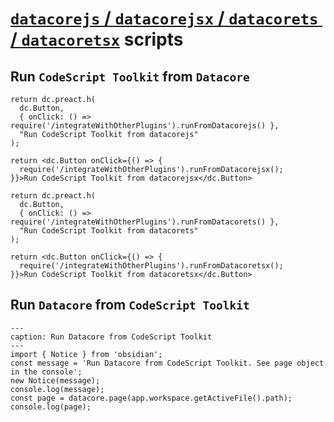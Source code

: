 # [`datacorejs` / `datacorejsx` / `datacorets` / `datacoretsx`](https://blacksmithgu.github.io/datacore/code-views) scripts

## Run `CodeScript Toolkit` from `Datacore`

```datacorejs
return dc.preact.h(
  dc.Button,
  { onClick: () => require('/integrateWithOtherPlugins').runFromDatacorejs() },
  "Run CodeScript Toolkit from datacorejs"
);
```

```datacorejsx
return <dc.Button onClick={() => {
  require('/integrateWithOtherPlugins').runFromDatacorejsx();
}}>Run CodeScript Toolkit from datacorejsx</dc.Button>
```

```datacorets
return dc.preact.h(
  dc.Button,
  { onClick: () => require('/integrateWithOtherPlugins').runFromDatacorets() },
  "Run CodeScript Toolkit from datacorets"
);
```

```datacoretsx
return <dc.Button onClick={() => {
  require('/integrateWithOtherPlugins').runFromDatacoretsx();
}}>Run CodeScript Toolkit from datacoretsx</dc.Button>
```

## Run `Datacore` from `CodeScript Toolkit`

```code-button
---
caption: Run Datacore from CodeScript Toolkit
---
import { Notice } from 'obsidian';
const message = 'Run Datacore from CodeScript Toolkit. See page object in the console';
new Notice(message);
console.log(message);
const page = datacore.page(app.workspace.getActiveFile().path);
console.log(page);
```

